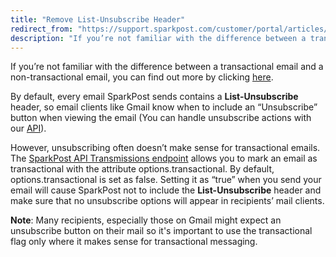 ```yaml
---
title: "Remove List-Unsubscribe Header"
redirect_from: "https://support.sparkpost.com/customer/portal/articles/2458291-remove-list-unsubscribe-header"
description: "If you’re not familiar with the difference between a transactional email and a non transactional email you can find out more by clicking here By default every email Spark Post sends contains a List Unsubscribe header so email clients like Gmail know when to include an Unsubscribe button when viewing..."
---
```


If you’re not familiar with the difference between a transactional email and a non-transactional email, you can find out more by clicking [here](https://www.sparkpost.com/blog/commercial-transactional-emails-infographic/?_ga=1.115988614.1033930248.1481562971#.V1bsfJMrKL4).

By default, every email SparkPost sends contains a **List-Unsubscribe** header, so email clients like Gmail know when to include an “Unsubscribe” button when viewing the email (You can handle unsubscribe actions with our [API](https://developers.sparkpost.com/api/suppression-list?_ga=1.115988614.1033930248.1481562971)).

However, unsubscribing often doesn’t make sense for transactional emails. The [SparkPost API Transmissions endpoint](https://developers.sparkpost.com/api/transmissions?_ga=1.115988614.1033930248.1481562971) allows you to mark an email as transactional with the attribute options.transactional. By default, options.transactional is set as false. Setting it as “true” when you send your email will cause SparkPost not to include the **List-Unsubscribe** header and make sure that no unsubscribe options will appear in recipients’ mail clients.

**Note**: Many recipients, especially those on Gmail might expect an unsubscribe button on their mail so it's important to use the transactional flag only where it makes sense for transactional messaging.
